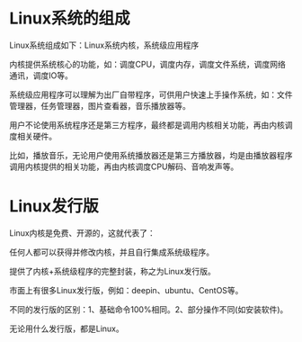 # Linux系统的组成

Linux系统组成如下：Linux系统内核，系统级应用程序

内核提供系统核心的功能，如：调度CPU，调度内存，调度文件系统，调度网络通讯，调度IO等。

系统级应用程序可以理解为出厂自带程序，可供用户快速上手操作系统，如：文件管理器，任务管理器，图片查看器，音乐播放器等。

用户不论使用系统程序还是第三方程序，最终都是调用内核相关功能，再由内核调度相关硬件。

比如，播放音乐，无论用户使用系统播放器还是第三方播放器，均是由播放器程序调用内核提供的相关功能，再由内核调度CPU解码、音响发声等。

# Linux发行版

Linux内核是免费、开源的，这就代表了：

任何人都可以获得并修改内核，并且自行集成系统级程序。

提供了内核+系统级程序的完整封装，称之为Linux发行版。

市面上有很多Linux发行版，例如：deepin、ubuntu、CentOS等。

不同的发行版的区别：1、基础命令100%相同。2、部分操作不同(如安装软件)。

无论用什么发行版，都是Linux。